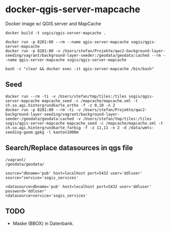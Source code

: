 # docker-qgis-server-mapcache
Docker image w/ QGIS server and MapCache 

```
docker build -t sogis/qgis-server-mapcache .
```

```
docker run -p 8281:80 --rm --name qgis-server-mapcache sogis/qgis-server-mapcache
docker run -p 8281:80 -v /Users/stefan/Projekte/qwc2-background-layer-seeding/vagrant/background-layer-seeder:/geodata/geodata:cached --rm --name qgis-server-mapcache sogis/qgis-server-mapcache
```

```
bash -c "clear && docker exec -it qgis-server-mapcache /bin/bash"
```

## Seed

```
docker run --rm -ti -v /Users/stefan/tmp/tiles:/tiles sogis/qgis-server-mapcache mapcache_seed -c /mapcache/mapcache.xml -t ch.so.agi.hintergrundkarte_ortho -f -z 0,10 -n 2
docker run -p 8281:80 --rm -ti -v /Users/stefan/Projekte/qwc2-background-layer-seeding/vagrant/background-layer-seeder:/geodata/geodata:cached -v /Users/stefan/tmp/tiles:/tiles sogis/qgis-server-mapcache mapcache_seed -c /mapcache/mapcache.xml -t ch.so.agi.hintergrundkarte_farbig -f -z 11,11 -n 2 -d /data/wmts-seeding-geom.gpkg -l kanton1000m
```


## Search/Replace datasources in qgs file

```
/vagrant/
/geodata/geodata/
```

```
source="dbname='pub' host=localhost port=5432 user='ddluser'
source="service='sogis_services'
```

```
<datasource>dbname='pub' host=localhost port=5432 user='ddluser' password='ddluser'
<datasource>service='sogis_services'
```

## TODO
- Maske (BBOX) in Datenbank.